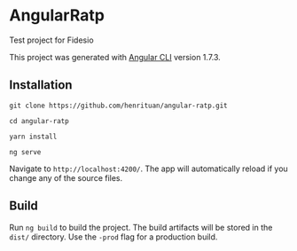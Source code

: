 # AngularRatp
Test project for Fidesio

This project was generated with [Angular CLI](https://github.com/angular/angular-cli) version 1.7.3.

## Installation

`git clone https://github.com/henrituan/angular-ratp.git`

`cd angular-ratp`

`yarn install`

`ng serve`

Navigate to `http://localhost:4200/`. The app will automatically reload if you change any of the source files.

## Build
Run `ng build` to build the project. The build artifacts will be stored in the `dist/` directory. Use the `-prod` flag for a production build.
